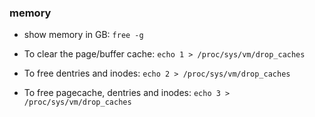 
### memory

- show memory in GB: `free -g`

- To clear the page/buffer cache: `echo 1 > /proc/sys/vm/drop_caches`
- To free dentries and inodes: `echo 2 > /proc/sys/vm/drop_caches`
- To free pagecache, dentries and inodes: `echo 3 > /proc/sys/vm/drop_caches`
